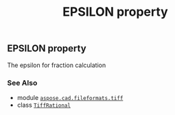 ﻿---
title: EPSILON property
second_title: Aspose.CAD for Python via .NET API References
description: 
type: docs
weight: 40
url: /aspose.cad.fileformats.tiff/tiffrational/epsilon/
is_root: false
---

## EPSILON property


The epsilon for fraction calculation

### See Also
* module [`aspose.cad.fileformats.tiff`](../../)
* class [`TiffRational`](/cad/python-net/aspose.cad.fileformats.tiff/tiffrational)
